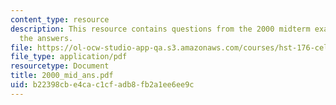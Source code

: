 ```yaml
---
content_type: resource
description: This resource contains questions from the 2000 midterm exam, alongwith
  the answers.
file: https://ol-ocw-studio-app-qa.s3.amazonaws.com/courses/hst-176-cellular-and-molecular-immunology-fall-2005/b22398cbe4cac1cfadb8fb2a1ee6ee9c_2000_mid_ans.pdf
file_type: application/pdf
resourcetype: Document
title: 2000_mid_ans.pdf
uid: b22398cb-e4ca-c1cf-adb8-fb2a1ee6ee9c
---
```


